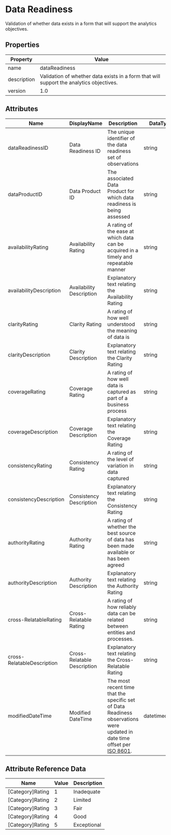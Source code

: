 # Data Readiness

Validation of whether data exists in a form that will support the analytics objectives.

## Properties

| Property    | Value                                                        |
| ----------- | ------------------------------------------------------------ |
| name        | dataReadiness                                                |
| description | Validation of whether data exists in a form that will support the analytics objectives. |
| version     | 1.0                                                          |

## Attributes 

| Name                       | DisplayName                 | Description                                                  | DataType | Required? | isNullable |
| -------------------------- | --------------------------- | ------------------------------------------------------------ | -------- | --------- | ---------- |
| dataReadinessID            | Data Readiness ID           | The unique identifier of the data readiness set of observations | string   | yes       | false      |
| dataProductID              | Data Product ID             | The associated Data Product for which data readiness is being assessed | string   | yes       | false      |
| availabilityRating         | Availability Rating         | A rating of the ease at which data can be acquired in a timely and repeatable manner | string   | yes       | false      |
| availabilityDescription    | Availability Description    | Explanatory text relating the Availability Rating            | string   | no        | true       |
| clarityRating              | Clarity Rating              | A rating of how well understood the meaning of data is       | string   | yes       | false      |
| clarityDescription         | Clarity Description         | Explanatory text relating the Clarity Rating                 | string   | no        | true       |
| coverageRating             | Coverage Rating             | A rating of how well data is captured as part of a business process | string   | yes       | false      |
| coverageDescription        | Coverage Description        | Explanatory text relating the Coverage Rating                | string   | no        | true       |
| consistencyRating          | Consistency Rating          | A rating of the level of variation in data captured          | string   | yes       | false      |
| consistencyDescription     | Consistency Description     | Explanatory text relating the Consistency Rating             | string   | no        | true       |
| authorityRating            | Authority Rating            | A rating of whether the best source of data has been made available or has been agreed | string   | yes       | false      |
| authorityDescription       | Authority Description       | Explanatory text relating the Authority Rating               | string   | no        | true       |
| cross-RelatableRating      | Cross-Relatable Rating      | A rating of how reliably data can be related between entities and processes. | string   | yes       | false      |
| cross-RelatableDescription | Cross-Relatable Description | Explanatory text relating the Cross-Relatable Rating         | string   | no        | true       |
| modifiedDateTime| Modified DateTime | The most recent time that the specific set of Data Readiness observations were updated in date time offset per [ISO 8601](https://www.wikipedia.org/wiki/ISO_8601).      | datetimeoffset | no      | true   |

## Attribute Reference Data

| Name            | Value                 | Description                                                  |
| --------------- | --------------------- | ------------------------------------------------------------ |
| [Category]Rating | 1 | Inadequate |
| [Category]Rating | 2 | Limited |
| [Category]Rating | 3 | Fair |
| [Category]Rating | 4 | Good |
| [Category]Rating | 5 | Exceptional |



